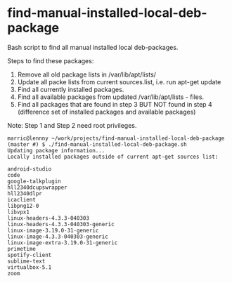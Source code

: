 # find-manual-installed-local-deb-package

Bash script to find all manual installed local deb-packages.

Steps to find these packages:

1. Remove all old package lists in /var/lib/apt/lists/
2. Update all packe lists from current sources.list, i.e. run apt-get update
3. Find all currently installed packages.
4. Find all available packages from updated /var/lib/apt/lists - files.
5. Find all packages that are found in step 3 BUT NOT found in step 4 (difference set of installed packages and available packages)

Note: Step 1 and Step 2 need root privileges.


    marric@lennny ~/work/projects/find-manual-installed-local-deb-package (master #) $ ./find-manual-installed-local-deb-package.sh 
    Updating package information...
    Locally installed packages outside of current apt-get sources list:

    android-studio
    code
    google-talkplugin
    hll2340dcupswrapper
    hll2340dlpr
    icaclient
    libpng12-0
    libvpx1
    linux-headers-4.3.3-040303
    linux-headers-4.3.3-040303-generic
    linux-image-3.19.0-31-generic
    linux-image-4.3.3-040303-generic
    linux-image-extra-3.19.0-31-generic
    primetime
    spotify-client
    sublime-text
    virtualbox-5.1
    zoom

